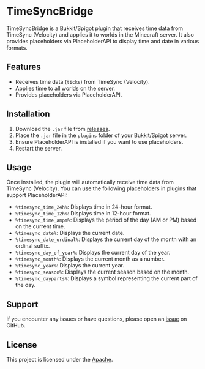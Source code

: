 # TimeSyncBridge

TimeSyncBridge is a Bukkit/Spigot plugin that receives time data from TimeSync (Velocity) and applies it to worlds in the Minecraft server. It also provides placeholders via PlaceholderAPI to display time and date in various formats.

## Features
- Receives time data (`ticks`) from TimeSync (Velocity).
- Applies time to all worlds on the server.
- Provides placeholders via PlaceholderAPI.

## Installation
1. Download the `.jar` file from [releases](https://github.com/khisabkurniawn/TimeSyncBridge/releases).
2. Place the `.jar` file in the `plugins` folder of your Bukkit/Spigot server.
3. Ensure PlaceholderAPI is installed if you want to use placeholders.
4. Restart the server.

## Usage
Once installed, the plugin will automatically receive time data from TimeSync (Velocity). You can use the following placeholders in plugins that support PlaceholderAPI:

- `%timesync_time_24h%`: Displays time in 24-hour format.
- `%timesync_time_12h%`: Displays time in 12-hour format.
- `%timesync_time_ampm%`: Displays the period of the day (AM or PM) based on the current time.
- `%timesync_date%`: Displays the current date.
- `%timesync_date_ordinal%`: Displays the current day of the month with an ordinal suffix.
- `%timesync_day_of_year%`: Displays the current day of the year.
- `%timesync_month%`: Displays the current month as a number.
- `%timesync_year%`: Displays the current year.
- `%timesync_season%`: Displays the current season based on the month.
- `%timesync_dayparts%`: Displays a symbol representing the current part of the day.


## Support
If you encounter any issues or have questions, please open an [issue](https://github.com/khisabkurniawn/TimeSyncBridge/issues) on GitHub.

## License
This project is licensed under the [Apache](https://github.com/khisabkurniawn/TimeSyncBridge?tab=Apache-2.0-1-ov-file).
